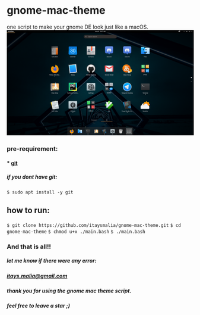 # gnome-mac-theme
one script to make your gnome DE look just like a macOS.
![](media/gnome-mac-theme-script-results.png)
### pre-requirement:
#### * [git](https://git-scm.com/)
##### if you dont have git:
`
$ sudo apt install -y git
`

## how to run:

`
$ git clone https://github.com/itaysmalia/gnome-mac-theme.git
`
`
$ cd gnome-mac-theme
`
`
$ chmod u+x ./main.bash
`
`
$ ./main.bash
`

### And that is all!!
##### let me know if there were any error:
##### itays.malia@gmail.com
##### thank you for using the gnome mac theme script.
##### feel free to leave a star ;)
